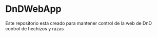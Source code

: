 # DnDWebApp
Este repositorio esta creado para mantener control de la web de DnD control de hechizos y razas
